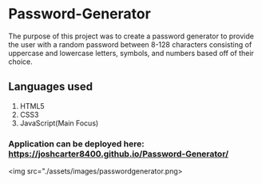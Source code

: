# Password-Generator
The purpose of this project was to create a password generator to provide the user with a random password between 8-128 characters consisting of uppercase and lowercase letters, symbols, and numbers based off of their choice.

## Languages used
1. HTML5
2. CSS3
3. JavaScript(Main Focus)

### Application can be deployed here: https://joshcarter8400.github.io/Password-Generator/
<img src="./assets/images/passwordgenerator.png>
